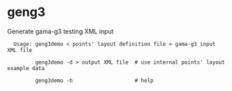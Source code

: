 # geng3
Generate gama-g3 testing XML input

      Usage: geng3demo < points' layout definition file > gama-g3 input XML file

             geng3demo -d > output XML file  # use internal points' layout example data

             geng3demo -h                    # help
